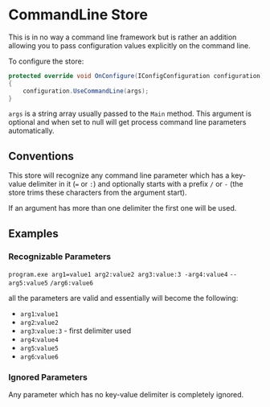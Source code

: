 # CommandLine Store

This is in no way a command line framework but is rather an addition allowing you to pass configuration values explicitly on the command line.

To configure the store:

```csharp
protected override void OnConfigure(IConfigConfiguration configuration)
{
    configuration.UseCommandLine(args);
}
```

`args` is a string array usually passed to the `Main` method. This argument is optional and when set to null will get process command line parameters automatically.

## Conventions

This store will recognize any command line parameter which has a key-value delimiter in it (`=` or `:`) and optionally starts with a prefix `/` or `-` (the store trims these characters from the argument start).

If an argument has more than one delimiter the first one will be used.

## Examples

### Recognizable Parameters

`program.exe arg1=value1 arg2:value2 arg3:value:3 -arg4:value4` `--arg5:value5` `/arg6:value6`

all the parameters are valid and essentially will become the following:

- `arg1`:`value1`
- `arg2`:`value2`
- `arg3`:`value:3` - first delimiter used
- `arg4`:`value4`
- `arg5`:`value5`
- `arg6`:`value6`

### Ignored Parameters

Any parameter which has no key-value delimiter is completely ignored.